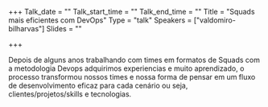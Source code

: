 +++
Talk_date = ""
Talk_start_time = ""
Talk_end_time = ""
Title = "Squads mais eficientes com DevOps"
Type = "talk"
Speakers = ["valdomiro-bilharvas"]
Slides = ""

+++

Depois de alguns anos trabalhando com times em formatos de Squads com a metodologia Devops adquirimos experiencias e muito aprendizado, o processo transformou nossos times e nossa forma de pensar em um fluxo de desenvolvimento eficaz para cada cenário ou seja, clientes/projetos/skills e tecnologias.